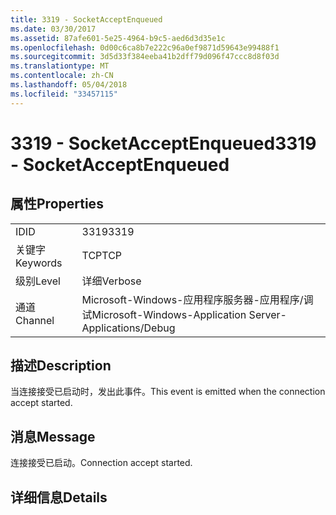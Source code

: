 ```yaml
---
title: 3319 - SocketAcceptEnqueued
ms.date: 03/30/2017
ms.assetid: 87afe601-5e25-4964-b9c5-aed6d3d35e1c
ms.openlocfilehash: 0d00c6ca8b7e222c96a0ef9871d59643e99488f1
ms.sourcegitcommit: 3d5d33f384eeba41b2dff79d096f47ccc8d8f03d
ms.translationtype: MT
ms.contentlocale: zh-CN
ms.lasthandoff: 05/04/2018
ms.locfileid: "33457115"
---
```

# <a name="3319---socketacceptenqueued"></a><span data-ttu-id="461c8-102">3319 - SocketAcceptEnqueued</span><span class="sxs-lookup"><span data-stu-id="461c8-102">3319 - SocketAcceptEnqueued</span></span>
## <a name="properties"></a><span data-ttu-id="461c8-103">属性</span><span class="sxs-lookup"><span data-stu-id="461c8-103">Properties</span></span>  
  
|||  
|-|-|  
|<span data-ttu-id="461c8-104">ID</span><span class="sxs-lookup"><span data-stu-id="461c8-104">ID</span></span>|<span data-ttu-id="461c8-105">3319</span><span class="sxs-lookup"><span data-stu-id="461c8-105">3319</span></span>|  
|<span data-ttu-id="461c8-106">关键字</span><span class="sxs-lookup"><span data-stu-id="461c8-106">Keywords</span></span>|<span data-ttu-id="461c8-107">TCP</span><span class="sxs-lookup"><span data-stu-id="461c8-107">TCP</span></span>|  
|<span data-ttu-id="461c8-108">级别</span><span class="sxs-lookup"><span data-stu-id="461c8-108">Level</span></span>|<span data-ttu-id="461c8-109">详细</span><span class="sxs-lookup"><span data-stu-id="461c8-109">Verbose</span></span>|  
|<span data-ttu-id="461c8-110">通道</span><span class="sxs-lookup"><span data-stu-id="461c8-110">Channel</span></span>|<span data-ttu-id="461c8-111">Microsoft-Windows-应用程序服务器-应用程序/调试</span><span class="sxs-lookup"><span data-stu-id="461c8-111">Microsoft-Windows-Application Server-Applications/Debug</span></span>|  
  
## <a name="description"></a><span data-ttu-id="461c8-112">描述</span><span class="sxs-lookup"><span data-stu-id="461c8-112">Description</span></span>  
 <span data-ttu-id="461c8-113">当连接接受已启动时，发出此事件。</span><span class="sxs-lookup"><span data-stu-id="461c8-113">This event is emitted when the connection accept started.</span></span>  
  
## <a name="message"></a><span data-ttu-id="461c8-114">消息</span><span class="sxs-lookup"><span data-stu-id="461c8-114">Message</span></span>  
 <span data-ttu-id="461c8-115">连接接受已启动。</span><span class="sxs-lookup"><span data-stu-id="461c8-115">Connection accept started.</span></span>  
  
## <a name="details"></a><span data-ttu-id="461c8-116">详细信息</span><span class="sxs-lookup"><span data-stu-id="461c8-116">Details</span></span>
